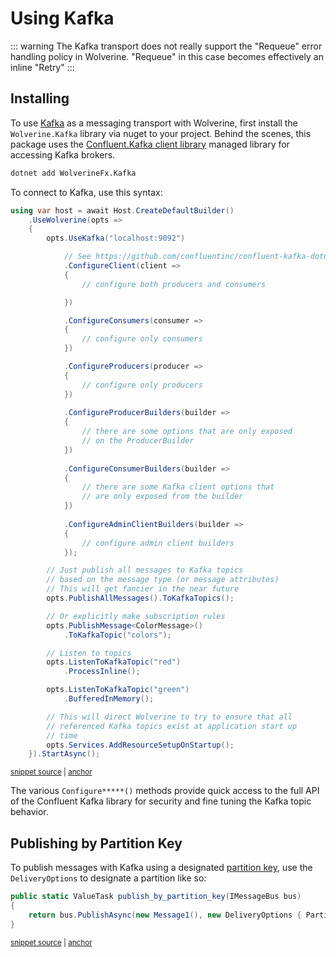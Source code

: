 # Using Kafka

::: warning
The Kafka transport does not really support the "Requeue" error handling policy in Wolverine. "Requeue" in this case becomes
effectively an inline "Retry"
:::

## Installing

To use [Kafka](https://www.confluent.io/what-is-apache-kafka/) as a messaging transport with Wolverine, first install the `Wolverine.Kafka` library via nuget to your project. Behind the scenes, this package uses the [Confluent.Kafka client library](https://github.com/confluentinc/confluent-kafka-dotnet) managed library for accessing Kafka brokers.

```bash
dotnet add WolverineFx.Kafka
```

To connect to Kafka, use this syntax:

<!-- snippet: sample_bootstrapping_with_kafka -->
<a id='snippet-sample_bootstrapping_with_kafka'></a>
```cs
using var host = await Host.CreateDefaultBuilder()
    .UseWolverine(opts =>
    {
        opts.UseKafka("localhost:9092")

            // See https://github.com/confluentinc/confluent-kafka-dotnet for the exact options here
            .ConfigureClient(client =>
            {
                // configure both producers and consumers

            })

            .ConfigureConsumers(consumer =>
            {
                // configure only consumers
            })

            .ConfigureProducers(producer =>
            {
                // configure only producers
            })
            
            .ConfigureProducerBuilders(builder =>
            {
                // there are some options that are only exposed
                // on the ProducerBuilder
            })
            
            .ConfigureConsumerBuilders(builder =>
            {
                // there are some Kafka client options that
                // are only exposed from the builder
            })
            
            .ConfigureAdminClientBuilders(builder =>
            {
                // configure admin client builders
            });

        // Just publish all messages to Kafka topics
        // based on the message type (or message attributes)
        // This will get fancier in the near future
        opts.PublishAllMessages().ToKafkaTopics();

        // Or explicitly make subscription rules
        opts.PublishMessage<ColorMessage>()
            .ToKafkaTopic("colors");

        // Listen to topics
        opts.ListenToKafkaTopic("red")
            .ProcessInline();

        opts.ListenToKafkaTopic("green")
            .BufferedInMemory();

        // This will direct Wolverine to try to ensure that all
        // referenced Kafka topics exist at application start up
        // time
        opts.Services.AddResourceSetupOnStartup();
    }).StartAsync();
```
<sup><a href='https://github.com/JasperFx/wolverine/blob/main/src/Transports/Kafka/Wolverine.Kafka.Tests/DocumentationSamples.cs#L10-L74' title='Snippet source file'>snippet source</a> | <a href='#snippet-sample_bootstrapping_with_kafka' title='Start of snippet'>anchor</a></sup>
<!-- endSnippet -->

The various `Configure*****()` methods provide quick access to the full API of the Confluent Kafka library for security
and fine tuning the Kafka topic behavior. 

## Publishing by Partition Key 

To publish messages with Kafka using a designated [partition key](https://developer.confluent.io/courses/apache-kafka/partitions/), use the
`DeliveryOptions` to designate a partition like so:

<!-- snippet: sample_publish_to_kafka_by_partition_key -->
<a id='snippet-sample_publish_to_kafka_by_partition_key'></a>
```cs
public static ValueTask publish_by_partition_key(IMessageBus bus)
{
    return bus.PublishAsync(new Message1(), new DeliveryOptions { PartitionKey = "one" });
}
```
<sup><a href='https://github.com/JasperFx/wolverine/blob/main/src/Transports/Kafka/Wolverine.Kafka.Tests/when_publishing_and_receiving_by_partition_key.cs#L13-L20' title='Snippet source file'>snippet source</a> | <a href='#snippet-sample_publish_to_kafka_by_partition_key' title='Start of snippet'>anchor</a></sup>
<!-- endSnippet -->
